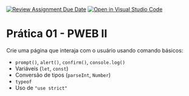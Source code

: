 [![Review Assignment Due Date](https://classroom.github.com/assets/deadline-readme-button-22041afd0340ce965d47ae6ef1cefeee28c7c493a6346c4f15d667ab976d596c.svg)](https://classroom.github.com/a/y4MLvogJ)
[![Open in Visual Studio Code](https://classroom.github.com/assets/open-in-vscode-2e0aaae1b6195c2367325f4f02e2d04e9abb55f0b24a779b69b11b9e10269abc.svg)](https://classroom.github.com/online_ide?assignment_repo_id=20862260&assignment_repo_type=AssignmentRepo)
# Prática 01 - PWEB II

Crie uma página que interaja com o usuário usando comando básicos:  
- `prompt()`, `alert()`, `confirm()`, `console.log()`
- Variáveis (`let`, `const`)
- Conversão de tipos (`parseInt`, `Number`)
- `typeof`
- Uso de `"use strict"`

